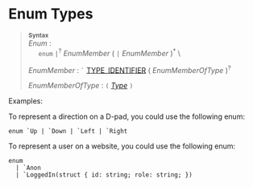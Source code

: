 # Enum Types

> **<sup>Syntax</sup>**\
> _Enum_ :\
> &nbsp;&nbsp;&nbsp;&nbsp; `enum` 
>  `|`<sup>?</sup> _EnumMember_ ( `|` _EnumMember_ )<sup>*</sup> \
>
> _EnumMember_ :
> `` ` `` [TYPE_IDENTIFIER](/lexical_structure/identifiers.md) ( _EnumMemberOfType_ )<sup>?</sup>
>
> _EnumMemberOfType_ :
> `(` [_Type_](/type_system/index.md) `)` 

Examples:

To represent a direction on a D-pad, you could use the following enum:

```
enum `Up | `Down | `Left | `Right
```

To represent a user on a website, you could use the following enum:

```
enum 
  | `Anon
  | `LoggedIn(struct { id: string; role: string; })
```
